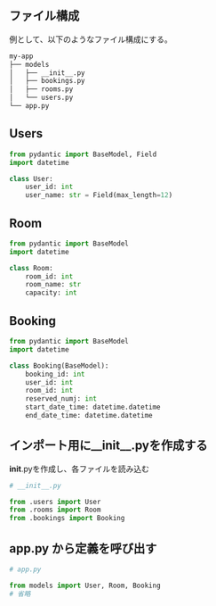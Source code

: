 ## ファイル構成

例として、以下のようなファイル構成にする。

```sh
my-app
├── models
│   ├── __init__.py
│   ├── bookings.py
│   ├── rooms.py
│   └── users.py
└── app.py
```

## Users

```python
from pydantic import BaseModel, Field
import datetime 

class User:
	user_id: int
	user_name: str = Field(max_length=12)
```

## Room

```python
from pydantic import BaseModel 
import datetime 

class Room:
	room_id: int 
	room_name: str 
	capacity: int
```

## Booking

```python
from pydantic import BaseModel 
import datetime

class Booking(BaseModel):
	booking_id: int 
	user_id: int 
	room_id: int 
	reserved_numj: int
	start_date_time: datetime.datetime
	end_date_time: datetime.datetime
```

## インポート用に__init__.pyを作成する

__init__.pyを作成し、各ファイルを読み込む

```python
# __init__.py

from .users import User
from .rooms import Room
from .bookings import Booking
```

## app.py から定義を呼び出す

```python
# app.py

from models import User, Room, Booking
# 省略
```
